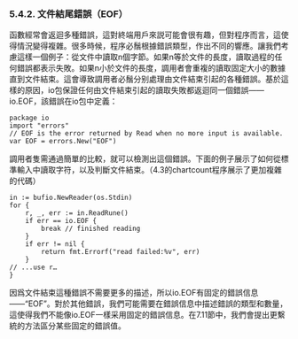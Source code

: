 ### 5.4.2. 文件結尾錯誤（EOF）

函數經常會返迴多種錯誤，這對終端用戶來説可能會很有趣，但對程序而言，這使得情況變得複雜。很多時候，程序必鬚根據錯誤類型，作出不同的響應。讓我們考慮這樣一個例子：從文件中讀取n個字節。如果n等於文件的長度，讀取過程的任何錯誤都表示失敗。如果n小於文件的長度，調用者會重複的讀取固定大小的數據直到文件結束。這會導致調用者必鬚分别處理由文件結束引起的各種錯誤。基於這樣的原因，io包保證任何由文件結束引起的讀取失敗都返迴同一個錯誤——io.EOF，該錯誤在io包中定義：
```
package io
import "errors"
// EOF is the error returned by Read when no more input is available.
var EOF = errors.New("EOF")
```
調用者隻需通過簡單的比較，就可以檢測出這個錯誤。下面的例子展示了如何從標準輸入中讀取字符，以及判斷文件結束。（4.3的chartcount程序展示了更加複雜的代碼）
```
in := bufio.NewReader(os.Stdin)
for {
	r, _, err := in.ReadRune()
	if err == io.EOF {
		break // finished reading
	}
	if err != nil {
		return fmt.Errorf("read failed:%v", err)
	}
// ...use r…
}
```
因爲文件結束這種錯誤不需要更多的描述，所以io.EOF有固定的錯誤信息——“EOF”。對於其他錯誤，我們可能需要在錯誤信息中描述錯誤的類型和數量，這使得我們不能像io.EOF一樣采用固定的錯誤信息。在7.11節中，我們會提出更繫統的方法區分某些固定的錯誤值。
